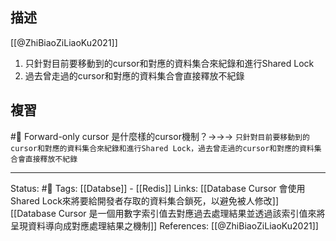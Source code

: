 
## 描述
[[@ZhiBiaoZiLiaoKu2021]]

1. 只針對目前要移動到的cursor和對應的資料集合來紀錄和進行Shared Lock
2. 過去曾走過的cursor和對應的資料集合會直接釋放不紀錄

## 複習
#🧠 Forward-only cursor 是什麼樣的cursor機制？->->-> `只針對目前要移動到的cursor和對應的資料集合來紀錄和進行Shared Lock，過去曾走過的cursor和對應的資料集合會直接釋放不紀錄`

---
Status: #🌱 
Tags:
[[Databse]] - [[Redis]]
Links:
[[Database Cursor 會使用Shared Lock來將要給開發者存取的資料集合鎖死，以避免被人修改]]
[[Database Cursor 是一個用數字索引值去對應過去處理結果並透過該索引值來將呈現資料導向成對應處理結果之機制]]
References:
[[@ZhiBiaoZiLiaoKu2021]]